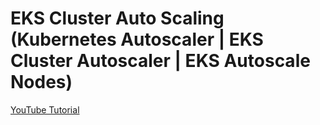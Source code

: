 # EKS Cluster Auto Scaling (Kubernetes Autoscaler | EKS Cluster Autoscaler | EKS Autoscale Nodes)

[YouTube Tutorial](https://youtu.be/gwmdboC-BtE)
